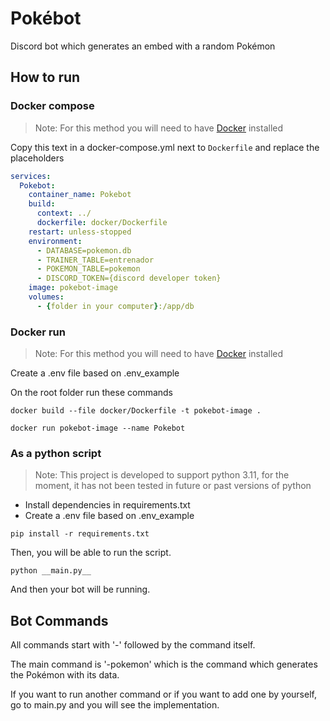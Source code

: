 # Pokébot

Discord bot which generates an embed with a random Pokémon

## How to run


### Docker compose
> Note: For this method you will need to have [Docker](https://docs.docker.com/engine/install/) installed

Copy this text in a docker-compose.yml next to `Dockerfile` and replace the placeholders

```yml
services:
  Pokebot:
    container_name: Pokebot
    build:
      context: ../
      dockerfile: docker/Dockerfile
    restart: unless-stopped
    environment:
      - DATABASE=pokemon.db
      - TRAINER_TABLE=entrenador
      - POKEMON_TABLE=pokemon
      - DISCORD_TOKEN={discord developer token}
    image: pokebot-image
    volumes:
      - {folder in your computer}:/app/db
```

### Docker run

> Note: For this method you will need to have [Docker](https://docs.docker.com/engine/install/) installed

Create a .env file based on .env_example


On the root folder run these commands

```shell
docker build --file docker/Dockerfile -t pokebot-image .
```

```shell
docker run pokebot-image --name Pokebot
```

### As a python script

> Note: This project is developed to support python 3.11, for the moment, it has not been tested in future or past versions of python

- Install dependencies in requirements.txt
- Create a .env file based on .env_example


```shell
pip install -r requirements.txt
```

Then, you will be able to run the script.

```shell
python __main.py__
```

And then your bot will be running.

## Bot Commands

All commands start with '-' followed by the command itself.

The main command is '-pokemon' which is the command which generates the Pokémon with its data.

If you want to run another command or if you want to add one by yourself, go to main.py and you will see the implementation.
